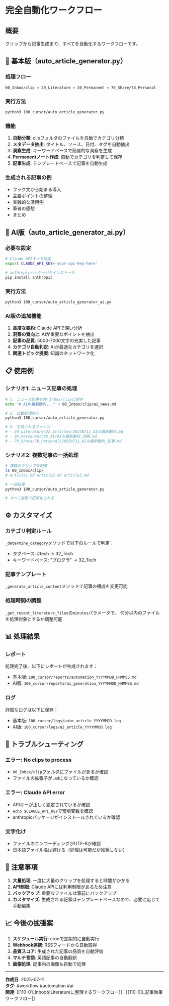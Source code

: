 # 完全自動化ワークフロー

## 概要
クリップから記事生成まで、すべてを自動化するワークフローです。

## 🚀 基本版（auto_article_generator.py）

### 処理フロー
```
00_Inbox/clip → 20_Literature → 30_Permanent → 70_Share/78_Personal
```

### 実行方法
```bash
python3 100_cursor/auto_article_generator.py
```

### 機能
1. **自動分類**: clipフォルダのファイルを自動でカテゴリ分類
2. **メタデータ抽出**: タイトル、ソース、日付、タグを自動抽出
3. **洞察生成**: キーワードベースで簡易的な洞察を生成
4. **Permanentノート作成**: 自動でカテゴリを判定して保存
5. **記事生成**: テンプレートベースで記事を自動生成

### 生成される記事の例
- フック文から始まる導入
- 主要ポイントの整理
- 実践的な活用例
- 筆者の感想
- まとめ

## 🤖 AI版（auto_article_generator_ai.py）

### 必要な設定
```bash
# Claude APIキーを設定
export CLAUDE_API_KEY='your-api-key-here'

# anthropicパッケージをインストール
pip install anthropic
```

### 実行方法
```bash
python3 100_cursor/auto_article_generator_ai.py
```

### AI版の追加機能
1. **高度な要約**: Claude APIで深い分析
2. **洞察の質向上**: AIが重要なポイントを抽出
3. **記事の品質**: 5000-7000文字の充実した記事
4. **カテゴリ自動判定**: AIが最適なカテゴリを選択
5. **関連トピック提案**: 知識のネットワーク化

## 📋 使用例

### シナリオ1: ニュース記事の処理
```bash
# 1. ニュース記事を00_Inbox/clipに保存
echo "# AIの最新動向..." > 00_Inbox/clip/ai_news.md

# 2. 自動処理実行
python3 100_cursor/auto_article_generator.py

# 3. 生成されるファイル
# - 20_Literature/22_Articles/20250711_AIの最新動向.md
# - 30_Permanent/35_AI/AIの最新動向_洞察.md
# - 70_Share/78_Personal/20250711_AIの最新動向_記事.md
```

### シナリオ2: 複数記事の一括処理
```bash
# 複数のクリップを配置
ls 00_Inbox/clip/
# article1.md article2.md article3.md

# 一括処理
python3 100_cursor/auto_article_generator.py

# すべて自動で記事化される
```

## ⚙️ カスタマイズ

### カテゴリ判定ルール
`_determine_category`メソッドで以下のルールで判定：
- タグベース: #tech → 32_Tech
- キーワードベース: "プログラ" → 32_Tech

### 記事テンプレート
`_generate_article_content`メソッドで記事の構成を変更可能

### 処理時間の調整
`_get_recent_literature_files`の`minutes`パラメータで、
何分以内のファイルを処理対象とするか調整可能

## 📊 処理結果

### レポート
処理完了後、以下にレポートが生成されます：
- 基本版: `100_cursor/reports/automation_YYYYMMDD_HHMMSS.md`
- AI版: `100_cursor/reports/ai_generation_YYYYMMDD_HHMMSS.md`

### ログ
詳細なログは以下に保存：
- 基本版: `100_cursor/logs/auto_article_YYYYMMDD.log`
- AI版: `100_cursor/logs/ai_article_YYYYMMDD.log`

## 🔧 トラブルシューティング

### エラー: No clips to process
- `00_Inbox/clip`フォルダにファイルがあるか確認
- ファイルの拡張子が`.md`になっているか確認

### エラー: Claude API error
- APIキーが正しく設定されているか確認
- `echo $CLAUDE_API_KEY`で環境変数を確認
- anthropicパッケージがインストールされているか確認

### 文字化け
- ファイルのエンコーディングがUTF-8か確認
- 日本語ファイル名は避ける（処理は可能だが推奨しない）

## 🚨 注意事項

1. **大量処理**: 一度に大量のクリップを処理すると時間がかかる
2. **API制限**: Claude APIには利用制限があるため注意
3. **バックアップ**: 重要なファイルは事前にバックアップ
4. **カスタマイズ**: 生成される記事はテンプレートベースなので、必要に応じて手動編集

## 📈 今後の拡張案

1. **スケジュール実行**: cronで定期的に自動実行
2. **Webhook連携**: RSSフィードから自動取得
3. **品質スコア**: 生成された記事の品質を自動評価
4. **マルチ言語**: 英語記事の自動翻訳
5. **画像処理**: 記事内の画像も自動で処理

---

**作成日**: 2025-07-11  
**タグ**: #workflow #automation #ai  
**関連**: [[110-01_InboxをLiteratureに整理するワークフロー]] | [[110-03_記事執筆ワークフロー]]